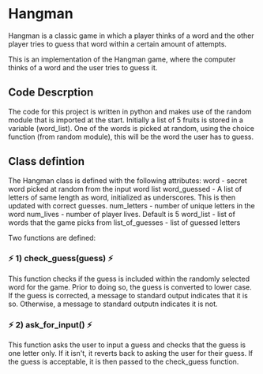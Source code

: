 # Hangman
Hangman is a classic game in which a player thinks of a word and the other player tries to guess that word within a certain amount of attempts.

This is an implementation of the Hangman game, where the computer thinks of a word and the user tries to guess it. 

## Code Descrption

The code for this project is written in python and makes use of the random module that is imported at the start. Initially a list of 5 fruits is stored in a variable (word_list). One of the words is picked at random, using the choice function (from random module), this will be the word the user has to guess.

## Class defintion

The Hangman class is defined with the following attributes:
word - secret word picked at random from the input word list
word_guessed - A list of letters of same length as word, initialized as underscores. This is then updated with correct guesses.
num_letters - number of unique letters in the word
num_lives - number of player lives. Default is 5
word_list - list of words that the game picks from
list_of_guesses - list of guessed letters


Two functions are defined:

### :zap: 1) check_guess(guess) :zap:
This function checks if the guess is included within the randomly selected word for the game. Prior to doing so, the guess is converted to lower case. If the guess is corrected, a message to standard output indicates that it is so. Otherwise, a message to standard outputn indicates it is not. 

### :zap: 2) ask_for_input() :zap:
This function asks the user to input a guess and checks that the guess is one letter only. If it isn't, it reverts back to asking the user for their guess. If the guess is acceptable, it is then passed to the check_guess function.

